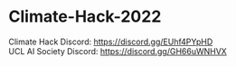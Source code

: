 # Climate-Hack-2022

Climate Hack Discord: https://discord.gg/EUhf4PYpHD  
UCL AI Society Discord: https://discord.gg/GH66uWNHVX

